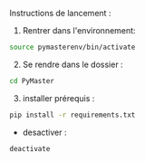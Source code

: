 Instructions de lancement :

1) Rentrer dans l'environnement: 
```Bash
source pymasterenv/bin/activate
```

2) Se rendre dans le dossier : 
```Bash
cd PyMaster
```

3) installer prérequis : 
```Bash
pip install -r requirements.txt
```

* desactiver : 
```Bash
deactivate
```